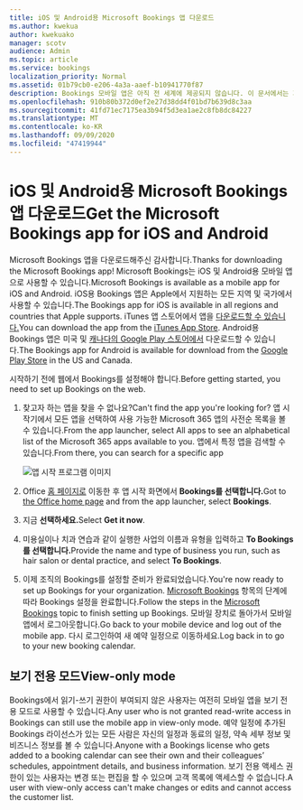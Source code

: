 ```yaml
---
title: iOS 및 Android용 Microsoft Bookings 앱 다운로드
ms.author: kwekua
author: kwekuako
manager: scotv
audience: Admin
ms.topic: article
ms.service: bookings
localization_priority: Normal
ms.assetid: 01b79cb0-e206-4a3a-aaef-b10941770f87
description: Bookings 모바일 앱은 아직 전 세계에 제공되지 않습니다. 이 문서에서는 지금 앱을 사용할 수 있는 로케이션을 나열합니다.
ms.openlocfilehash: 910b80b372d0ef2e27d38dd4f01bd7b639d8c3aa
ms.sourcegitcommit: 41fd71ec7175ea3b94f5d3ea1ae2c8fb8dc84227
ms.translationtype: MT
ms.contentlocale: ko-KR
ms.lasthandoff: 09/09/2020
ms.locfileid: "47419944"
---
```

# <a name="get-the-microsoft-bookings-app-for-ios-and-android"></a><span data-ttu-id="9712b-104">iOS 및 Android용 Microsoft Bookings 앱 다운로드</span><span class="sxs-lookup"><span data-stu-id="9712b-104">Get the Microsoft Bookings app for iOS and Android</span></span>

<span data-ttu-id="9712b-105">Microsoft Bookings 앱을 다운로드해주신 감사합니다.</span><span class="sxs-lookup"><span data-stu-id="9712b-105">Thanks for downloading the Microsoft Bookings app!</span></span> <span data-ttu-id="9712b-106">Microsoft Bookings는 iOS 및 Android용 모바일 앱으로 사용할 수 있습니다.</span><span class="sxs-lookup"><span data-stu-id="9712b-106">Microsoft Bookings is available as a mobile app for iOS and Android.</span></span> <span data-ttu-id="9712b-107">iOS용 Bookings 앱은 Apple에서 지원하는 모든 지역 및 국가에서 사용할 수 있습니다.</span><span class="sxs-lookup"><span data-stu-id="9712b-107">The Bookings app for iOS is available in all regions and countries that Apple supports.</span></span> <span data-ttu-id="9712b-108">iTunes 앱 스토어에서 앱을 [다운로드할 수 있습니다.](https://apps.apple.com/app/microsoft-bookings/id1065657468)</span><span class="sxs-lookup"><span data-stu-id="9712b-108">You can download the app from the [iTunes App Store](https://apps.apple.com/app/microsoft-bookings/id1065657468).</span></span> <span data-ttu-id="9712b-109">Android용 Bookings 앱은 미국 및 [캐나다의 Google Play 스토어에서](https://play.google.com/store/apps/details?id=com.microsoft.exchange.bookings) 다운로드할 수 있습니다.</span><span class="sxs-lookup"><span data-stu-id="9712b-109">The Bookings app for Android is available for download from the [Google Play Store](https://play.google.com/store/apps/details?id=com.microsoft.exchange.bookings) in the US and Canada.</span></span>

<span data-ttu-id="9712b-110">시작하기 전에 웹에서 Bookings를 설정해야 합니다.</span><span class="sxs-lookup"><span data-stu-id="9712b-110">Before getting started, you need to set up Bookings on the web.</span></span>

1. <span data-ttu-id="9712b-111">찾고자 하는 앱을 찾을 수 없나요?</span><span class="sxs-lookup"><span data-stu-id="9712b-111">Can't find the app you're looking for?</span></span> <span data-ttu-id="9712b-112">앱 시작기에서 모든 앱을 선택하여 사용 가능한 Microsoft 365 앱의 사전순 목록을 볼 수 있습니다.</span><span class="sxs-lookup"><span data-stu-id="9712b-112">From the app launcher, select All apps to see an alphabetical list of the Microsoft 365 apps available to you.</span></span> <span data-ttu-id="9712b-113">앱에서 특정 앱을 검색할 수 있습니다.</span><span class="sxs-lookup"><span data-stu-id="9712b-113">From there, you can search for a specific app</span></span>

   ![앱 시작 프로그램 이미지](../media/bookings-all-apps-launcher.png)

2. <span data-ttu-id="9712b-115">Office [홈 페이지로](https://office.com) 이동한 후 앱 시작 화면에서 **Bookings를 선택합니다.**</span><span class="sxs-lookup"><span data-stu-id="9712b-115">Got to [the Office home page](https://office.com) and from the app launcher, select **Bookings**.</span></span>

3. <span data-ttu-id="9712b-116">지금 **선택하세요.**</span><span class="sxs-lookup"><span data-stu-id="9712b-116">Select **Get it now**.</span></span>

4. <span data-ttu-id="9712b-117">미용실이나 치과 연습과 같이 실행한 사업의 이름과 유형을 입력하고 **To Bookings를 선택합니다.**</span><span class="sxs-lookup"><span data-stu-id="9712b-117">Provide the name and type of business you run, such as hair salon or dental practice, and select **To Bookings**.</span></span>

5. <span data-ttu-id="9712b-118">이제 조직의 Bookings를 설정할 준비가 완료되었습니다.</span><span class="sxs-lookup"><span data-stu-id="9712b-118">You're now ready to set up Bookings for your organization.</span></span> <span data-ttu-id="9712b-119">[Microsoft Bookings](bookings-overview.md) 항목의 단계에 따라 Bookings 설정을 완료합니다.</span><span class="sxs-lookup"><span data-stu-id="9712b-119">Follow the steps in the [Microsoft Bookings](bookings-overview.md) topic to finish setting up Bookings.</span></span> <span data-ttu-id="9712b-120">모바일 장치로 돌아가서 모바일 앱에서 로그아웃합니다.</span><span class="sxs-lookup"><span data-stu-id="9712b-120">Go back to your mobile device and log out of the mobile app.</span></span> <span data-ttu-id="9712b-121">다시 로그인하여 새 예약 일정으로 이동하세요.</span><span class="sxs-lookup"><span data-stu-id="9712b-121">Log back in to go to your new booking calendar.</span></span>

## <a name="view-only-mode"></a><span data-ttu-id="9712b-122">보기 전용 모드</span><span class="sxs-lookup"><span data-stu-id="9712b-122">View-only mode</span></span>

<span data-ttu-id="9712b-123">Bookings에서 읽기-쓰기 권한이 부여되지 않은 사용자는 여전히 모바일 앱을 보기 전용 모드로 사용할 수 있습니다.</span><span class="sxs-lookup"><span data-stu-id="9712b-123">Any user who is not granted read-write access in Bookings can still use the mobile app in view-only mode.</span></span> <span data-ttu-id="9712b-124">예약 일정에 추가된 Bookings 라이선스가 있는 모든 사람은 자신의 일정과 동료의 일정, 약속 세부 정보 및 비즈니스 정보를 볼 수 있습니다.</span><span class="sxs-lookup"><span data-stu-id="9712b-124">Anyone with a Bookings license who gets added to a booking calendar can see their own and their colleagues’ schedules, appointment details, and business information.</span></span> <span data-ttu-id="9712b-125">보기 전용 액세스 권한이 있는 사용자는 변경 또는 편집을 할 수 있으며 고객 목록에 액세스할 수 없습니다.</span><span class="sxs-lookup"><span data-stu-id="9712b-125">A user with view-only access can't make changes or edits and cannot access the customer list.</span></span>
